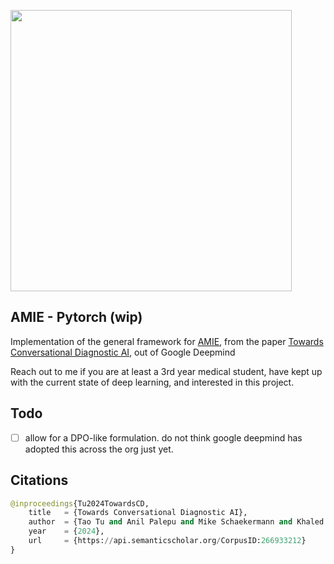 <img src="./amie.png" width="450px"></img>

## AMIE - Pytorch (wip)

Implementation of the general framework for <a href="https://www.nature.com/articles/d41586-024-00099-4">AMIE</a>, from the paper <a href="https://arxiv.org/abs/2401.05654">Towards Conversational Diagnostic AI</a>, out of Google Deepmind

Reach out to me if you are at least a 3rd year medical student, have kept up with the current state of deep learning, and interested in this project.

## Todo

- [ ] allow for a DPO-like formulation. do not think google deepmind has adopted this across the org just yet.

## Citations

```py
@inproceedings{Tu2024TowardsCD,
    title   = {Towards Conversational Diagnostic AI},
    author  = {Tao Tu and Anil Palepu and Mike Schaekermann and Khaled Saab and Jan Freyberg and Ryutaro Tanno and Amy Wang and Brenna Li and Mohamed Amin and Nenad Toma{\vs}ev and Shekoofeh Azizi and Karan Singhal and Yong Cheng and Le Hou and Albert Webson and Kavita Kulkarni and S Sara Mahdavi and Christopher Semturs and Juraj Gottweis and Joelle Barral and Katherine Chou and Greg S. Corrado and Yossi Matias and Alan Karthikesalingam and Vivek Natarajan},
    year    = {2024},
    url     = {https://api.semanticscholar.org/CorpusID:266933212}
}
```
